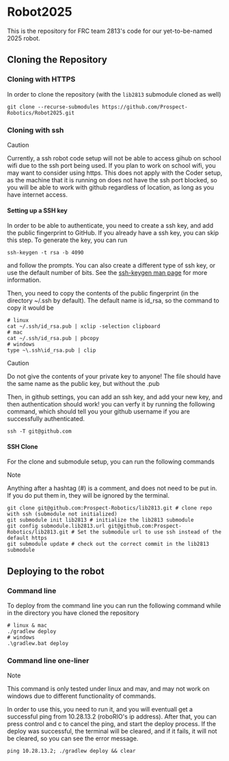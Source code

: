 # Robot2025

This is the repository for FRC team 2813's code for our yet-to-be-named 2025 robot.

## Cloning the Repository

### Cloning with HTTPS

In order to clone the repository (with the `lib2813` submodule cloned as well)

```
git clone --recurse-submodules https://github.com/Prospect-Robotics/Robot2025.git
```

### Cloning with ssh

> [!CAUTION]
> Currently, a ssh robot code setup will not be able to access gihub on school wifi due to the ssh port being used.
> If you plan to work on school wifi, you may want to consider using https.
> This does not apply with the Coder setup, as the machine that it is running on does not have the ssh port blocked, so you will be able to work with github regardless of location, as long as you have internet access.

#### Setting up a SSH key

In order to be able to authenticate, you need to create a ssh key, and add the public fingerprint to GitHub.
If you already have a ssh key, you can skip this step.
To generate the key, you can run
```
ssh-keygen -t rsa -b 4090
```
and follow the prompts.
You can also create a different type of ssh key, or use the default number of bits.
See the [ssh-keygen man page](https://linux.die.net/man/1/ssh-keygen) for more information.

Then, you need to copy the contents of the public fingerprint (in the directory ~/.ssh by default).
The default name is id_rsa, so the command to copy it would be
```
# linux
cat ~/.ssh/id_rsa.pub | xclip -selection clipboard
# mac
cat ~/.ssh/id_rsa.pub | pbcopy
# windows
type ~\.ssh\id_rsa.pub | clip
```
> [!CAUTION]
> Do not give the contents of your private key to anyone!
> The file should have the same name as the public key, but without the .pub

Then, in github settings, you can add an ssh key, and add your new key, and then authentication should work! you can verfy it by running the following command, which should tell you your
github username if you are successfully authenticated.
```
ssh -T git@github.com
```

#### SSH Clone

For the clone and submodule setup, you can run the following commands

> [!NOTE]
> Anything after a hashtag (#) is a comment, and does not need to be put in.
If you do put them in, they will be ignored by the terminal.

```
git clone git@github.com:Prospect-Robotics/lib2813.git # clone repo with ssh (submodule not initialized)
git submodule init lib2813 # initialize the lib2813 submodule
git config submodule.lib2813.url git@github.com:Prospect-Robotics/lib2813.git # Set the submodule url to use ssh instead of the default https
git submodule update # check out the correct commit in the lib2813 submodule
```

## Deploying to the robot

### Command line

To deploy from the command line you can run the following command while in the directory you have cloned the repository
```
# linux & mac
./gradlew deploy
# windows
.\gradlew.bat deploy
```

### Command line one-liner

> [!NOTE]
> This command is only tested under linux and mav, and may not work on windows due to different functionality of commands.

In order to use this, you need to run it, and you will eventuall get a successful ping from 10.28.13.2 (roboRIO's ip address).
After that, you can press control and c to cancel the ping, and start the deploy process.
If the deploy was successful, the terminal will be cleared, and if it fails, it will not be cleared, so you can see the error message.

```
ping 10.28.13.2; ./gradlew deploy && clear
```
